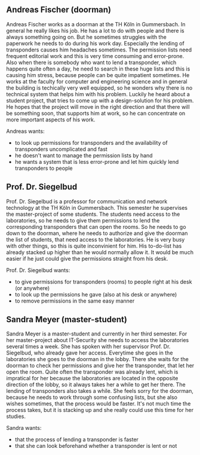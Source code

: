 ## Andreas Fischer (doorman)

Andreas Fischer works as a doorman at the TH Köln in Gummersbach. In general he really likes his job.
He has a lot to do with people and there is always something going on.
But he sometimes struggles with the paperwork he needs to do during his work day.
Especially the lending of transponders causes him headaches sometimes. The permission lists need frequent editorial work
and this is very time consuming and error-prone. Also when there is somebody who want to lend a transponder, which happens quite often a day, 
he need to search in these huge lists and this is causing him stress, because people can be quite impatient sometimes.
He works at the faculty for computer and engineering science and in general the building is techically very well equipped, 
so he wonders why there is no technical system that helps him with his problem.
Luckily he heard about a student project, that tries to come up with a design-solution for his problem.
He hopes that the project will move in the right direction and that there will be something soon, that supports him at work, 
so he can concentrate on more important aspects of his work.

Andreas wants:
- to look up permissions for transponders and the availability of transponders uncomplicated and fast 
- he doesn't want to manage the permission lists by hand
- he wants a system that is less error-prone and let him quickly lend transponders to people

## Prof. Dr. Siegelbud
Prof. Dr. Siegelbud is a professor for communication and network technology at the TH Köln in Gummersbach.
This semester he supervises the master-project of some students. The students need access to the laboratories, 
so he needs to give them permissions to lend the corresponding transponders that can open the rooms.
So he needs to go down to the doorman, where he needs to authorize and give the doorman the list of students, that need access
to the laboratories. He is very busy with other things, so this is quite inconvinient for him. His to-do-list has already stacked
up higher than he would normally allow it. It would be much easier if he just could give the permissions straight from his desk.

Prof. Dr. Siegelbud wants:
- to give permissions for transponders (rooms) to people right at his desk (or anywhere)
- to look up the permissions he gave (also at his desk or anywhere)
- to remove permissions in the same easy manner

## Sandra Meyer (master-student)
Sandra Meyer is a master-student and currently in her third semester. For her master-project about IT-Security she needs to
access the laboratories several times a week. She has spoken with her supervisor Prof. Dr. Siegelbud, who already gave her access.
Everytime she goes in the laboratories she goes to the doorman in the lobby. There she waits for the doorman to check her permissions
and give her the transponder, that let her open the room. Quite often the transponder was already lent, which is impratical for her
because the laboratories are located in the opposite direction of the lobby, so it always takes her a while to get her there.
The lending of transponders also takes a while. She feels sorry for the doorman, because he needs to work through some 
confusing lists, but she also wishes sometimes, that the process would be faster.
It's not much time the process takes, but it is stacking up and she really could use this time for her studies.

Sandra wants:
- that the process of lending a transponder is faster
- that she can look beforehand whether a transponder is lent or not
